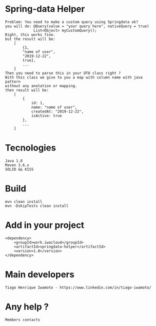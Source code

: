 # Spring-data Helper

    Problem: You need to make a custom query using Springdata ok?
    you will do: @Query(value = "your query here", nativeQuery = true)
                 List<Object> myCustomQuery();
    Right, this works fine.
    but the result will be:
        [
            {1,
            "name of user",
            "2019-12-22",
            true},
            ...
        ]
    Then you need to parse this in your DTO class right ?
    With this class we give to you a map with column name with java pattern
    without any anotation or mapping.
    then result will be:
        [
            {
                id: 1,
                name: "name of user",
                createdAt: "2019-12-22",
                isActive: true
            },
            ...
        ]          
        
# Tecnologies
    Java 1.8
    Maven 3.6.x
    SOLID && KISS

# Build
    mvn clean install
    mvn -DskipTests clean install
    
# Add in your project
    <dependency>
        <groupId>work.iwacloud</groupId>
        <artifactId>springdata-helper</artifactId>
        <version>1.0</version>
    </dependency>

    
# Main developers
    Tiago Henrique Iwamoto - https://www.linkedin.com/in/tiago-iwamoto/
    
# Any help ?
    Members contacts